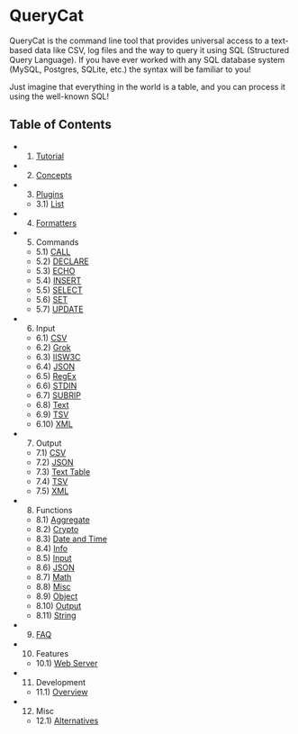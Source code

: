 # QueryCat

QueryCat is the command line tool that provides universal access to a text-based data like CSV, log files and the way to query it using SQL (Structured Query Language). If you have ever worked with any SQL database system (MySQL, Postgres, SQLite, etc.) the syntax will be familiar to you!

Just imagine that everything in the world is a table, and you can process it using the well-known SQL!

## Table of Contents

- 1) [Tutorial](tutorial.md)
- 2) [Concepts](concepts.md)
- 3) [Plugins](plugins/index.md)
    - 3.1) [List](plugins/list.md)
- 4) [Formatters](formatters.md)
- 5) Commands
    - 5.1) [CALL](commands/call.md)
    - 5.2) [DECLARE](commands/declare.md)
    - 5.3) [ECHO](commands/echo.md)
    - 5.4) [INSERT](commands/insert.md)
    - 5.5) [SELECT](commands/select.md)
    - 5.6) [SET](commands/set.md)
    - 5.7) [UPDATE](commands/update.md)
- 6) Input
    - 6.1) [CSV](input/csv.md)
    - 6.2) [Grok](input/grok.md)
    - 6.3) [IISW3C](input/iisw3c.md)
    - 6.4) [JSON](input/json.md)
    - 6.5) [RegEx](input/regex.md)
    - 6.6) [STDIN](input/stdin.md)
    - 6.7) [SUBRIP](input/subrip.md)
    - 6.8) [Text](input/text-line.md)
    - 6.9) [TSV](input/tsv.md)
    - 6.10) [XML](input/xml.md)
- 7) Output
    - 7.1) [CSV](output/csv.md)
    - 7.2) [JSON](output/json.md)
    - 7.3) [Text Table](output/text-table.md)
    - 7.4) [TSV](output/tsv.md)
    - 7.5) [XML](output/xml.md)
- 8) Functions
    - 8.1) [Aggregate](functions/aggregate.md)
    - 8.2) [Crypto](functions/crypto.md)
    - 8.3) [Date and Time](functions/datetime.md)
    - 8.4) [Info](functions/info.md)
    - 8.5) [Input](functions/input.md)
    - 8.6) [JSON](functions/json.md)
    - 8.7) [Math](functions/math.md)
    - 8.8) [Misc](functions/misc.md)
    - 8.9) [Object](functions/object.md)
    - 8.10) [Output](functions/output.md)
    - 8.11) [String](functions/string.md)
- 9) [FAQ](faq.md)
- 10) Features
    - 10.1) [Web Server](features/web-server.md)
- 11) Development
    - 11.1) [Overview](development/index.md)
- 12) Misc
    - 12.1) [Alternatives](misc/alternatives.md)

